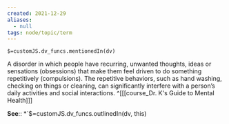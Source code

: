 ```yaml
---
created: 2021-12-29 
aliases:
  - null
tags: node/topic/term
---
```

`$=customJS.dv_funcs.mentionedIn(dv)`

A disorder in which people have recurring, unwanted thoughts, ideas or sensations (obsessions) that make them feel driven to do something repetitively (compulsions). The repetitive behaviors, such as hand washing, checking on things or cleaning, can significantly interfere with a person’s daily activities and social interactions.
 ^[[[course_Dr. K's Guide to Mental Health]]]

**See**::
*`$=customJS.dv_funcs.outlinedIn(dv, this)